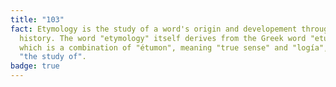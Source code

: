 ```yaml
---
title: "103"
fact: Etymology is the study of a word's origin and developement throughout
  history. The word "etymology" itself derives from the Greek word "etumología",
  which is a combination of "étumon", meaning "true sense" and "logía", meaning
  "the study of".
badge: true
---
```

